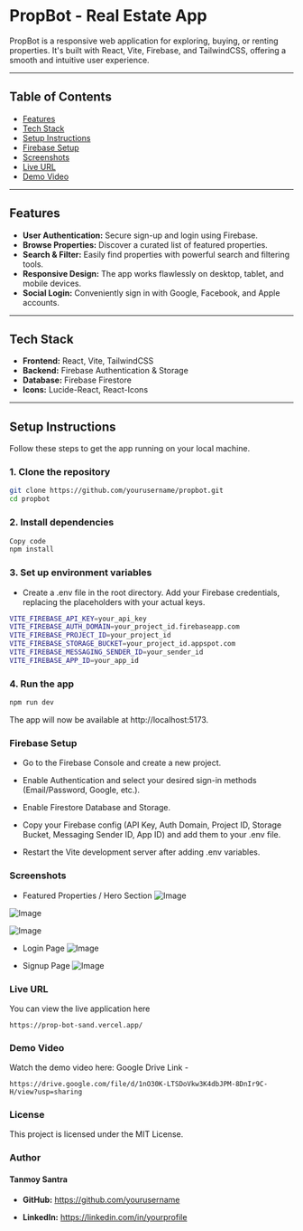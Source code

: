 # PropBot - Real Estate App

PropBot is a responsive web application for exploring, buying, or renting properties. It's built with React, Vite, Firebase, and TailwindCSS, offering a smooth and intuitive user experience.

---

## Table of Contents

- [Features](#features)  
- [Tech Stack](#tech-stack)  
- [Setup Instructions](#setup-instructions)  
- [Firebase Setup](#firebase-setup)  
- [Screenshots](#screenshots)  
- [Live URL](#live-url)  
- [Demo Video](#demo-video)  

---

## Features

- **User Authentication:** Secure sign-up and login using Firebase.  
- **Browse Properties:** Discover a curated list of featured properties.  
- **Search & Filter:** Easily find properties with powerful search and filtering tools.  
- **Responsive Design:** The app works flawlessly on desktop, tablet, and mobile devices.  
- **Social Login:** Conveniently sign in with Google, Facebook, and Apple accounts.  

---

## Tech Stack

- **Frontend:** React, Vite, TailwindCSS  
- **Backend:** Firebase Authentication & Storage  
- **Database:** Firebase Firestore  
- **Icons:** Lucide-React, React-Icons  

---

## Setup Instructions

Follow these steps to get the app running on your local machine.

### 1. Clone the repository

```bash
git clone https://github.com/yourusername/propbot.git
cd propbot
```
### 2. Install dependencies
```bash
Copy code
npm install
```
### 3. Set up environment variables
- Create a .env file in the root directory. Add your Firebase credentials, replacing the placeholders with your actual keys.
``` bash
VITE_FIREBASE_API_KEY=your_api_key
VITE_FIREBASE_AUTH_DOMAIN=your_project_id.firebaseapp.com
VITE_FIREBASE_PROJECT_ID=your_project_id
VITE_FIREBASE_STORAGE_BUCKET=your_project_id.appspot.com
VITE_FIREBASE_MESSAGING_SENDER_ID=your_sender_id
VITE_FIREBASE_APP_ID=your_app_id
```
### 4. Run the app
``` bash
npm run dev
```
The app will now be available at http://localhost:5173.

### Firebase Setup
- Go to the Firebase Console and create a new project.

- Enable Authentication and select your desired sign-in methods (Email/Password, Google, etc.).

- Enable Firestore Database and Storage.

- Copy your Firebase config (API Key, Auth Domain, Project ID, Storage Bucket, Messaging Sender ID, App ID) and add them to your .env file.

- Restart the Vite development server after adding .env variables.

### Screenshots
- Featured Properties / Hero Section
  ![Image](https://github.com/user-attachments/assets/0896199a-039b-47c8-97b0-f02097476266)

![Image](https://github.com/user-attachments/assets/cee74a7b-d5c9-48a6-be8a-cfd0e848198a)

![Image](https://github.com/user-attachments/assets/ed5bda2b-528a-4937-a370-930199b918b0)

- Login Page
![Image](https://github.com/user-attachments/assets/763da3fc-c786-469d-ab1d-3c4a0f5743ad)

- Signup Page
![Image](https://github.com/user-attachments/assets/d0be7138-a16f-4972-91d3-d5e8b9d7cb69)


### Live URL
You can view the live application here
```
https://prop-bot-sand.vercel.app/
```
### Demo Video
Watch the demo video here:
Google Drive Link - 
```
https://drive.google.com/file/d/1nO30K-LTSDoVkw3K4dbJPM-8DnIr9C-H/view?usp=sharing
```

### License
This project is licensed under the MIT License.

### Author
#### Tanmoy Santra
- **GitHub:** https://github.com/yourusername

- **LinkedIn:** https://linkedin.com/in/yourprofile
